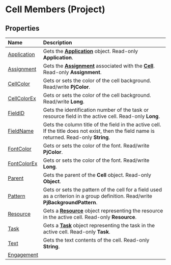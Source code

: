
# Cell Members (Project)





## Properties



|**Name**|**Description**|
|:-----|:-----|
|[Application](c6d238cf-390c-c2b4-dc62-75e597d3f2b8.md)|Gets the  **[Application](8eb91712-7784-a102-38c0-19bb056c27e9.md)** object. Read-only **Application**.|
|[Assignment](ac17eff9-d697-dbfa-7968-d61a474690ba.md)|Gets the  **[Assignment](bfb9a505-7818-0a86-9d4b-f19a0ff465d3.md)** associated with the **[Cell](553c50f1-1288-72b8-e2d2-74b3aee988c9.md)**. Read-only **Assignment**.|
|[CellColor](30d67933-a9ce-9e57-f7ac-c4af2f485959.md)|Gets or sets the color of the cell background. Read/write  **PjColor**.|
|[CellColorEx](a4ab73b9-0428-3564-6652-51baee12939e.md)|Gets or sets the color of the cell background. Read/write  **Long**.|
|[FieldID](fe7d7a7a-ebc8-4423-31de-48977cc248e1.md)|Gets the identification number of the task or resource field in the active cell. Read-only  **Long**.|
|[FieldName](adcfbe4c-4925-56ad-83bb-c3c16601cc4a.md)|Gets the column title of the field in the active cell. If the title does not exist, then the field name is returned. Read-only  **String**.|
|[FontColor](02c03268-f945-1a27-28fd-025a7dcd6d48.md)|Gets or sets the color of the font. Read/write  **PjColor**.|
|[FontColorEx](3b9761b3-f1e8-9547-7f2f-8065f6646edc.md)|Gets or sets the color of the font. Read/write  **Long**.|
|[Parent](8e2f9a5d-b914-f9e1-b922-ade8fb7ade01.md)|Gets the parent of the  **Cell** object. Read-only **Object**.|
|[Pattern](d1aaabe7-c970-8738-caa4-b222db88fdd0.md)|Gets or sets the pattern of the cell for a field used as a criterion in a group definition. Read/write  **PjBackgroundPattern**.|
|[Resource](17514412-363a-dd2d-f0b5-97b8fb5d41cc.md)|Gets a  **[Resource](eb83ed2f-2415-3f5d-3856-f4451a73a128.md)** object representing the resource in the active cell. Read-only **Resource**.|
|[Task](ba23b56f-e817-1ea3-bed6-b83342c2bded.md)|Gets a  **[Task](bc6bb4a5-95a6-9d1f-3e28-92b9548a544a.md)** object representing the task in the active cell. Read-only **Task**.|
|[Text](015a9f11-6a4e-5c02-cbeb-e9fd398b2f3c.md)|Gets the text contents of the cell. Read-only  **String**.|
|[Engagement](14cbaf04-f1dc-dfe8-e40f-5d92446ee491.md)||

